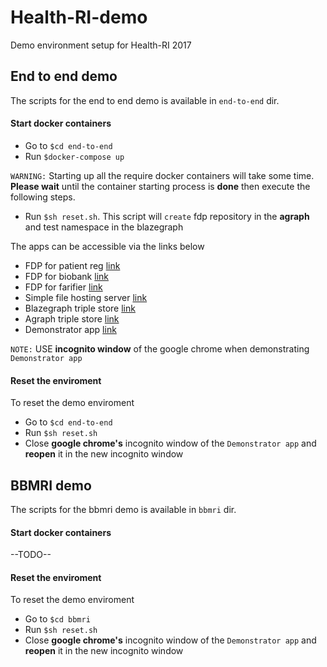 # Health-RI-demo
Demo environment setup for Health-RI 2017

## End to end demo
The scripts for the end to end demo is available in ``end-to-end`` dir. 

#### Start docker containers
* Go to <code>$cd end-to-end</code> 
* Run <code>$docker-compose up</code>

``WARNING:`` Starting up all the require docker containers will take some time. __Please wait__ until the container starting process is __done__ then execute the following steps.

* Run <code>$sh reset.sh</code>. This script will ``create``  fdp repository in the __agraph__ and test namespace in the blazegraph


The apps can be accessible via the links below
* FDP for patient reg [link](http://localhost:8500/fdp)
* FDP for biobank [link](http://localhost:8501/fdp)
* FDP for farifier [link](http://localhost:8502/fdp)
* Simple file hosting server [link](http://localhost:8503)
* Blazegraph triple store [link](http://localhost:8080/blazegraph)
* Agraph triple store [link](http://localhost:10035)
* Demonstrator app [link](http://localhost:8505)

``NOTE:`` USE __incognito window__ of the google chrome when demonstrating ``Demonstrator app``    

#### Reset the enviroment
To reset the demo enviroment
* Go to <code>$cd end-to-end</code>
* Run <code>$sh reset.sh</code>
* Close __google chrome's__ incognito window of the ``Demonstrator app`` and __reopen__ it in the new  incognito window

## BBMRI demo
The scripts for the bbmri demo is available in ``bbmri`` dir. 

#### Start docker containers

--TODO--

#### Reset the enviroment
To reset the demo enviroment
* Go to <code>$cd bbmri</code>
* Run <code>$sh reset.sh</code>
* Close __google chrome's__ incognito window of the ``Demonstrator app`` and __reopen__ it in the new  incognito window

